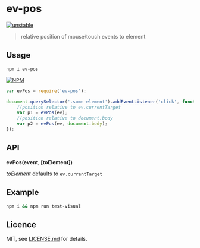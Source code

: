 # ev-pos

[![unstable](http://badges.github.io/stability-badges/dist/unstable.svg)](http://github.com/badges/stability-badges)

> relative position of mouse/touch events to element

## Usage

`npm i ev-pos`

[![NPM](https://nodei.co/npm/ev-pos.png?downloads=true)](https://www.npmjs.com/package/ev-pos)

```js
var evPos = require('ev-pos');

document.querySelector('.some-element').addEventListener('click', function(ev){
    //position relative to ev.currentTarget
    var p1 = evPos(ev);
    //position relative to document.body
    var p2 = evPos(ev, document.body);
});
```

## API

**evPos(event, [toElement])**

*toElement* defaults to `ev.currentTarget`

## Example

```sh
npm i && npm run test-visual
```


## Licence

MIT, see [LICENSE.md](http://github.com/stbaer/ev-pos/blob/master/LICENSE.md) for details.
